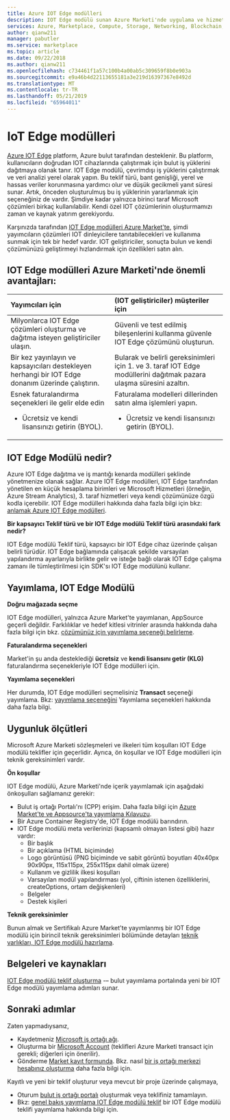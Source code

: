 ```yaml
---
title: Azure IOT Edge modülleri
description: IOT Edge modülü sunan Azure Marketi'nde uygulama ve hizmet yayımcılar için.
services: Azure, Marketplace, Compute, Storage, Networking, Blockchain, IoT Edge module offer
author: qianw211
manager: pabutler
ms.service: marketplace
ms.topic: article
ms.date: 09/22/2018
ms.author: qianw211
ms.openlocfilehash: c734461f1a57c100b4a00ab5c309659f8b0e903a
ms.sourcegitcommit: e9a46b4d22113655181a3e219d16397367e8492d
ms.translationtype: MT
ms.contentlocale: tr-TR
ms.lasthandoff: 05/21/2019
ms.locfileid: "65964011"
---
```

# <a name="iot-edge-modules"></a>IoT Edge modülleri

[Azure IOT Edge](https://azure.microsoft.com/services/iot-edge/) platform, Azure bulut tarafından desteklenir.  Bu platform, kullanıcıların doğrudan IOT cihazlarında çalıştırmak için bulut iş yüklerini dağıtmaya olanak tanır.  IOT Edge modülü, çevrimdışı iş yüklerini çalıştırmak ve veri analizi yerel olarak yapın. Bu teklif türü, bant genişliği, yerel ve hassas veriler korunmasına yardımcı olur ve düşük gecikmeli yanıt süresi sunar.  Artık, önceden oluşturulmuş bu iş yüklerinin yararlanmak için seçeneğiniz de vardır. Şimdiye kadar yalnızca birinci taraf Microsoft çözümleri birkaç kullanılabilir.  Kendi özel IOT çözümlerinin oluşturmamızı zaman ve kaynak yatırım gerekiyordu.

Karşınızda tarafından [IOT Edge modülleri Azure Market'te](https://azuremarketplace.microsoft.com/marketplace/apps/category/internet-of-things?page=1), şimdi yayımcıların çözümleri IOT dinleyicilere tanıtabilecekleri ve kullanıma sunmak için tek bir hedef vardır. IOT geliştiriciler, sonuçta bulun ve kendi çözümünüzü geliştirmeyi hızlandırmak için özellikleri satın alın.  

## <a name="key-benefits-of-iot-edge-modules-in-azure-marketplace"></a>IOT Edge modülleri Azure Marketi'nde önemli avantajları:

| **Yayımcıları için**    | **(IOT geliştiriciler) müşteriler için**  |
| :------------------- | :-------------------|
| Milyonlarca IOT Edge çözümleri oluşturma ve dağıtma isteyen geliştiriciler ulaşın.  | Güvenli ve test edilmiş bileşenlerini kullanma güvenle IOT Edge çözümünü oluşturun. |
| Bir kez yayınlayın ve kapsayıcıları destekleyen herhangi bir IOT Edge donanım üzerinde çalıştırın. | Bularak ve belirli gereksinimleri için 1. ve 3. taraf IOT Edge modüllerini dağıtmak pazara ulaşma süresini azaltın. |
| Esnek faturalandırma seçenekleri ile gelir elde edin <ul> <li> Ücretsiz ve kendi lisansınızı getirin (BYOL). </li> </ul> | Faturalama modelleri dillerinden satın alma işlemleri yapın. <ul> <li> Ücretsiz ve kendi lisansınızı getirin (BYOL). </li> </ul> |

## <a name="what-is-an-iot-edge-module"></a>IOT Edge Modülü nedir?

Azure IOT Edge dağıtma ve iş mantığı kenarda modülleri şeklinde yönetmenize olanak sağlar. Azure IOT Edge modülleri, IOT Edge tarafından yönetilen en küçük hesaplama birimleri ve Microsoft Hizmetleri (örneğin, Azure Stream Analytics), 3. taraf hizmetleri veya kendi çözümünüze özgü kodla içerebilir. IOT Edge modülleri hakkında daha fazla bilgi için bkz: [anlamak Azure IOT Edge modülleri](https://docs.microsoft.com/azure/iot-edge/iot-edge-modules).

**Bir kapsayıcı Teklif türü ve bir IOT Edge modülü Teklif türü arasındaki fark nedir?**

IOT Edge modülü Teklif türü, kapsayıcı bir IOT Edge cihaz üzerinde çalışan belirli türüdür. IOT Edge bağlamında çalışacak şekilde varsayılan yapılandırma ayarlarıyla birlikte gelir ve isteğe bağlı olarak IOT Edge çalışma zamanı ile tümleştirilmesi için SDK'sı IOT Edge modülünü kullanır.

## <a name="publishing-your-iot-edge-module"></a>Yayımlama, IOT Edge Modülü

**Doğru mağazada seçme**

IOT Edge modülleri, yalnızca Azure Market'te yayımlanan, AppSource geçerli değildir.  Farklılıklar ve hedef kitlesi vitrinler arasında hakkında daha fazla bilgi için bkz. [çözümünüz için yayımlama seçeneği belirleme](https://docs.microsoft.com/azure/marketplace/determine-your-listing-type).
 
**Faturalandırma seçenekleri**

Market'in şu anda desteklediği **ücretsiz** ve **kendi lisansını getir (KLG)** faturalandırma seçenekleriyle IOT Edge modülleri için.
 
**Yayımlama seçenekleri**

Her durumda, IOT Edge modülleri seçmelisiniz **Transact** seçeneği yayımlama.  Bkz: [yayımlama seçeneğini](https://docs.microsoft.com/azure/marketplace/determine-your-listing-type) Yayımlama seçenekleri hakkında daha fazla bilgi.  

## <a name="eligibility-criteria"></a>Uygunluk ölçütleri

Microsoft Azure Marketi sözleşmeleri ve ilkeleri tüm koşulları IOT Edge modülü teklifler için geçerlidir.  Ayrıca, ön koşullar ve IOT Edge modülleri için teknik gereksinimleri vardır.  

**Ön koşullar**

IOT Edge modülü, Azure Marketi'nde içerik yayımlamak için aşağıdaki önkoşulları sağlamanız gerekir:

- Bulut iş ortağı Portalı'nı (CPP) erişim. Daha fazla bilgi için [Azure Market'te ve Appsource'ta yayımlama Kılavuzu](https://docs.microsoft.com/azure/marketplace/marketplace-publishers-guide).
- Bir Azure Container Registry'de, IOT Edge modülü barındırın. 
- IOT Edge modülü meta verilerinizi (kapsamlı olmayan listesi gibi) hazır vardır: 
    - Bir başlık
    - Bir açıklama (HTML biçiminde)
    - Logo görüntüsü (PNG biçiminde ve sabit görüntü boyutları 40x40px 90x90px, 115x115px, 255x115px dahil olmak üzere)
    - Kullanım ve gizlilik ilkesi koşulları
    - Varsayılan modül yapılandırması (yol, çiftinin istenen özelliklerini, createOptions, ortam değişkenleri)
    - Belgeler
    - Destek kişileri

**Teknik gereksinimler**

Bunun almak ve Sertifikalı Azure Market'te yayımlanmış bir IOT Edge modülü için birincil teknik gereksinimleri bölümünde detayları [teknik varlıkları, IOT Edge modülü hazırlama](https://docs.microsoft.com/azure/marketplace/cloud-partner-portal/iot-edge-module/cpp-create-technical-assets).  

## <a name="documentation-and-resources"></a>Belgeleri ve kaynakları

[IOT Edge modülü teklif oluşturma](https://docs.microsoft.com/azure/marketplace/cloud-partner-portal/iot-edge-module/cpp-create-offer) -– bulut yayımlama portalında yeni bir IOT Edge modülü yayımlama adımları sunar.

## <a name="next-steps"></a>Sonraki adımlar

Zaten yapmadıysanız,

- Kaydetmeniz [Microsoft iş ortağı ağı](https://partner.microsoft.com/membership).
- Oluşturma bir [Microsoft Account](https://account.microsoft.com/account/) (teklifleri Azure Marketi transact için gerekli; diğerleri için önerilir).
- Gönderme [Market kayıt formunda](https://partner.microsoft.com/dashboard/account/v3/enrollment/introduction/azureisv). Bkz. nasıl [bir iş ortağı merkezi hesabınız oluşturma](https://docs.microsoft.com/azure/marketplace/partner-center-portal/create-account) daha fazla bilgi için.

Kayıtlı ve yeni bir teklif oluşturur veya mevcut bir proje üzerinde çalışmaya,

- Oturum [bulut iş ortağı portalı](https://cloudpartner.azure.com/) oluşturmak veya teklifiniz tamamlayın.
- Bkz: [genel bakış yayımlama IOT Edge modülü teklif](https://docs.microsoft.com/azure/marketplace/cloud-partner-portal/iot-edge-module/cpp-offer-process-parts) bir IOT Edge modülü teklifi yayımlama hakkında bilgi için.
